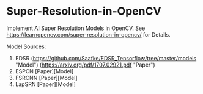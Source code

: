 # Super-Resolution-in-OpenCV
Implement AI Super Resolution Models in OpenCV. See https://learnopencv.com/super-resolution-in-opencv/ for Details.

Model Sources:
1. EDSR (https://github.com/Saafke/EDSR_Tensorflow/tree/master/models "Model") (https://arxiv.org/pdf/1707.02921.pdf "Paper") 
2. ESPCN [Paper][Model]
3. FSRCNN [Paper][Model]
4. LapSRN [Paper][Model]
